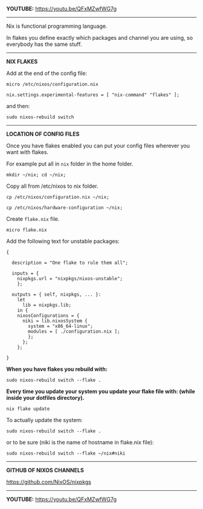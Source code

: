 **YOUTUBE:** https://youtu.be/QFxMZwfWG7g

---

Nix is functional programming language.

In flakes you define exactly which packages and channel you are using, so everybody has the same stuff.

---

**NIX FLAKES**

Add at the end of the config file:

```
micro /etc/nixos/configuration.nix
```

```
nix.settings.experimental-features = [ "nix-command" "flakes" ];
```

and then:

```
sudo nixos-rebuild switch
```

---

**LOCATION OF CONFIG FILES**

Once you have flakes enabled you can put your config files wherever you want with flakes.

For example put all in `nix` folder in the home folder.

```
mkdir ~/nix; cd ~/nix;
```

Copy all from /etc/nixos to nix folder.

```
cp /etc/nixos/configuration.nix ~/nix;
```

```
cp /etc/nixos/hardware-configuration ~/nix;
```

Create `flake.nix` file.

```
micro flake.nix
```
Add the following text for unstable packages:

```
{

  description = "One flake to rule them all";

  inputs = {
    nixpkgs.url = "nixpkgs/nixos-unstable";
    };

  outputs = { self, nixpkgs, ... }:
    let
      lib = nixpkgs.lib;
    in {
    nixosConfigurations = {
      niki = lib.nixosSystem {
        system = "x86_64-linux";
        modules = [ ./configuration.nix ];
        };
      };
    };

}
```

**When you have flakes you rebuild with:**

```
sudo nixos-rebuild switch --flake .
```

**Every time you update your system you update your flake file with:
(while inside your dotfiles directory).**

```
nix flake update
```
To actually update the system:

```
sudo nixos-rebuild switch --flake .
```

or to be sure (niki is the name of hostname in flake.nix file): 

```
sudo nixos-rebuild switch --flake ~/nix#niki
```

---

**GITHUB OF NIXOS CHANNELS**

https://github.com/NixOS/nixpkgs

---

**YOUTUBE:** https://youtu.be/QFxMZwfWG7g
